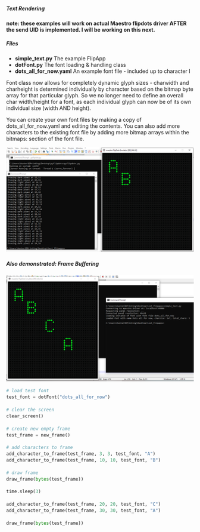 
##### Text Rendering

<b>note:  these examples will work on actual Maestro flipdots driver AFTER the send UID is implemented.  I will be working on this next.</b> 

##### Files

<ul>
  <li><b>simple_text.py</b> The example FlipApp</li>
  <li><b>dotFont.py</b> The font loading & handling class</li>
  <li><b>dots_all_for_now.yaml</b> An example font file - included up to character I</li>
 </ul>

<p>
  Font class now allows for completely dynamic glyph sizes - charwidth and charheight is determined individually by character based
  on the bitmap byte array for that particular glyph.  So we no longer need to define an overall char width/height for a font, as each
  individual glyph can now be of its own individual size (width AND height).
</p>

<p>
 You can create your own font files by making a copy of dots_all_for_now.yaml and editing the contents.  You can also add more characters to the existing font file by adding more bitmap arrays within the bitmaps: section of the font file.  
</p>

![SimpleTextDemo](/Docs/images/simple_text_demo.png)

##### Also demonstrated:  Frame Buffering

![FrameBufferDemo](/Docs/images/frame_buffer_demo.png)

```python
# load test font
test_font = dotFont("dots_all_for_now")

# clear the screen
clear_screen()

# create new empty frame
test_frame = new_frame()

# add characters to frame
add_character_to_frame(test_frame, 3, 3, test_font, "A")
add_character_to_frame(test_frame, 10, 10, test_font, "B")

# draw frame
draw_frame(bytes(test_frame))

time.sleep(3)

add_character_to_frame(test_frame, 20, 20, test_font, "C")
add_character_to_frame(test_frame, 30, 30, test_font, "A")

draw_frame(bytes(test_frame))
```

